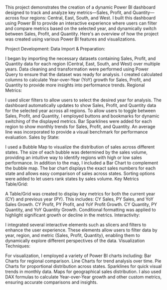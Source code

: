 This project demonstrates the creation of a dynamic Power BI dashboard designed to track and analyze key metrics—Sales, Profit, and Quantity—across four regions: Central, East, South, and West. I built this dashboard using Power BI to provide an interactive experience where users can filter and compare metrics based on the selected year, and dynamically switch between Sales, Profit, and Quantity. Here's an overview of how the project was created using various Power BI features and visualizations.

Project Development:
Data Import & Preparation:

I began by importing the necessary datasets containing Sales, Profit, and Quantity data for each region (Central, East, South, and West) over multiple years. Data cleaning and transformation were performed using Power Query to ensure that the dataset was ready for analysis.
I created calculated columns to calculate Year-over-Year (YoY) growth for Sales, Profit, and Quantity to provide more insights into performance trends.
Regional Metrics:

I used slicer filters to allow users to select the desired year for analysis. The dashboard automatically updates to show Sales, Profit, and Quantity data for the selected year across all regions.
To allow users to toggle between Sales, Profit, and Quantity, I employed buttons and bookmarks for dynamic switching of the displayed metrics.
Bar Sparklines were added for each region to show monthly trends for Sales, Profit, and Quantity. An average line was incorporated to provide a visual benchmark for performance evaluation.
Sales by State:

I used a Bubble Map to visualize the distribution of sales across different states. The size of each bubble was determined by the sales volume, providing an intuitive way to identify regions with high or low sales performance.
In addition to the map, I included a Bar Chart to complement the bubble map. The bar chart displays the exact sales numbers for each state and allows easy comparison of sales across states. Sorting options were added to let users rank states by sales volume.
Key Metrics Table/Grid:

A Table/Grid was created to display key metrics for both the current year (CY) and previous year (PY). This includes:
CY Sales, PY Sales, and YoY Sales Growth.
CY Profit, PY Profit, and YoY Profit Growth.
CY Quantity, PY Quantity, and YoY Quantity Growth.
Conditional formatting was applied to highlight significant growth or decline in the metrics.
Interactivity:

I integrated several interactive elements such as slicers and filters to enhance the user experience. These elements allow users to filter data by year, region, and metric (Sales, Profit, Quantity), enabling them to dynamically explore different perspectives of the data.
Visualization Techniques:

For visualization, I employed a variety of Power BI charts including:
Bar Charts for regional comparison.
Line Charts for trend analysis over time.
Pie Charts for proportional distribution across states.
Sparklines for quick visual trends in monthly data.
Maps for geographical sales distribution.
I also used DAX formulas to calculate Year-over-Year growth and other custom metrics, ensuring accurate comparisons and insights.
